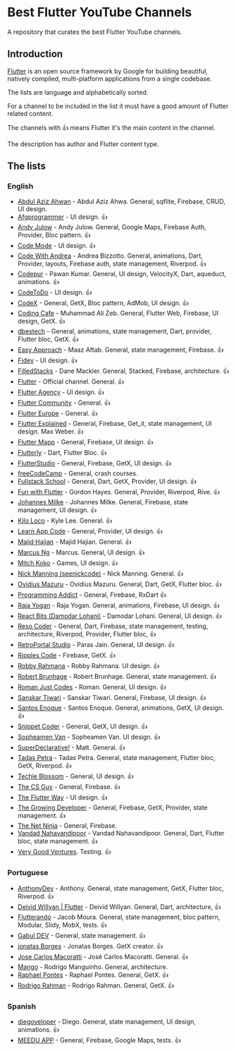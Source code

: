 # Best Flutter YouTube Channels

A repository that curates the best Flutter YouTube channels.

## Introduction

[Flutter](https://flutter.dev) is an open source framework by Google for building beautiful, natively compiled, multi-platform applications from a single codebase.

The lists are language and alphabetically sorted.

For a channel to be included in the list it must have a good amount of Flutter related content.

The channels with :+1: means Flutter it's the main content in the channel.

The description has author and Flutter content type.

## The lists

### English

- [Abdul Aziz Ahwan](https://www.youtube.com/channel/UCQUfwiydQHf0u4Gb6uT-hyA) - Abdul Aziz Ahwa. General, sqflite, Firebase, CRUD, UI design.
- [Afgprogrammer](https://www.youtube.com/channel/UCuXm84E6yWF0dIKmwvwc9sQ) - UI design. :+1:
- [Andy Julow](https://www.youtube.com/channel/UCSKeK_8IzsqwKQBJuIGJPaA) - Andy Julow. General, Google Maps, Firebase Auth, Provider, Bloc pattern. :+1:
- [Code Mode](https://www.youtube.com/channel/UCqw4roEkR8RW2vdCI50QQuw) - UI design. :+1:
- [Code With Andrea](https://www.youtube.com/channel/UCrTnsT4OYZ53l0QGKqLeD5Q) - Andrea Bizzotto. General, animations, Dart, Provider, layouts, Firebase auth, state management, Riverpod. :+1:
- [Codepur](https://www.youtube.com/channel/UCFTM1FGjZSkoSPDZgtbp7hA) - Pawan Kumar. General, UI design, VelocityX, Dart, aqueduct, animations. :+1:
- [CodeToDo](https://www.youtube.com/channel/UCWJ65l5tSDnCJTrFp185qeQ) - UI design. :+1:
- [CodeX](https://www.youtube.com/channel/UCQ00Ywz-ygK-yHzKluEsABA) - General, GetX, Bloc pattern, AdMob, UI design. :+1:
- [Coding Cafe](https://www.youtube.com/channel/UCIHBIPape0dWHKANkivrcJw) - Muhammad Ali Zeb. General, Flutter Web, Firebase, UI design, GetX. :+1:
- [dbestech](url) - General, animations, state management, Dart, provider, Flutter bloc, GetX. :+1:
- [Easy Approach](https://www.youtube.com/channel/UC4hWRtPpBaq72ERUuKsvO7g) - Maaz Aftab. General, state management, Firebase. :+1:
- [Fidev](https://www.youtube.com/channel/UCM8qsVZh9pLKL-7uD8nmb0A) - UI design. :+1:
- [FilledStacks](https://www.youtube.com/channel/UC2d0BYlqQCdF9lJfydl_02Q) - Dane Mackier. General, Stacked, Firebase, architecture. :+1:
- [Flutter](https://www.youtube.com/channel/UCwXdFgeE9KYzlDdR7TG9cMw) - Official channel. General. :+1:
- [Flutter Agency](https://www.youtube.com/channel/UCQp3j50Q3tdkZVwYt-eEz9A) - UI design. :+1:
- [Flutter Community](https://www.youtube.com/channel/UCNUzIz3TsiHSbgn_66kLIww) - General. :+1:
- [Flutter Europe](https://www.youtube.com/channel/UCOoJkGYV00nr3EpZOUeuN1Q) - General. :+1:
- [Flutter Explained](https://www.youtube.com/user/Lionranger) - General, Firebase, Get_it, state management, UI design. Max Weber. :+1:
- [Flutter Mapp](https://www.youtube.com/channel/UC8zOy50mo4UzGISwqMrRJEQ) - General, Firebase, UI design. :+1:
- [Flutterly](https://www.youtube.com/channel/UC5PYcSe3to4mtm3SPCUmjvw) - Dart, Flutter Bloc. :+1:
- [FlutterStudio](https://www.youtube.com/channel/UC9Zn0mKKK1Ei3Hh8QN_9zcw) - General, Firebase, GetX, UI design. :+1:
- [freeCodeCamp](https://www.youtube.com/channel/UC8butISFwT-Wl7EV0hUK0BQ) - General, crash courses.
- [Fullstack School](https://www.youtube.com/channel/UCWiC79M4FJ-Ylvk7lkk3n5A) - General, Dart, GetX, Provider, UI design. :+1:
- [Fun with Flutter](https://www.youtube.com/channel/UCU8Mj6LLoNBXqqeoOD64tFg) - Gordon Hayes. General, Provider, Riverpod, Rive. :+1:
- [Johannes Milke](https://www.youtube.com/channel/UC0FD2apauvegCcsvqIBceLA) - Johannes Milke. General, Firebase, state management, UI design. :+1:
- [Kilo Loco](https://www.youtube.com/channel/UCv75sKQFFIenWHrprnrR9aA) - Kyle Lee. General. :+1:
- [Learn App Code](https://www.youtube.com/channel/UChMjpXwPFzK6x82qz-R_TEQ) - General, Provider, UI design. :+1:
- [Majid Hajian](https://www.youtube.com/user/mhadaily) - Majid Hajian. General. :+1:
- [Marcus Ng](https://www.youtube.com/channel/UC6Dy0rQ6zDnQuHQ1EeErGUA) - Marcus. General, UI design. :+1:
- [Mitch Koko](https://www.youtube.com/channel/UCVj9dwfXRmwyYmiWnk-qCCQ) - Games, UI design. :+1:
- [Nick Manning (seenickcode)](https://www.youtube.com/channel/UCRCpzcQz-t2ueVihCIx5jDg) - Nick Manning. General. :+1:
- [Ovidius Mazuru](https://www.youtube.com/channel/UCJW25d8mW8ciz0DQC-5XNsQ) - Ovidius Mazuru. General, Dart, GetX, Flutter bloc. :+1:
- [Programming Addict](https://www.youtube.com/channel/UCy4TEe4CGipnHotkBztYvng) - General, Firebase, RxDart :+1:
- [Raja Yogan](https://www.youtube.com/channel/UCjBxAm226XZvgrkO-JyjJgQ) - Raja Yogan. General, animations, Firebase, UI design. :+1:
- [React Bits (Damodar Lohani)](https://www.youtube.com/channel/UCcG2wiL2veARLHpq-I-wZGA) - Damodar Lohani. General, UI design. :+1:
- [Reso Coder](https://www.youtube.com/channel/UCSIvrn68cUk8CS8MbtBmBkA) - General, Dart, Firebase, state management, testing, architecture, Riverpod, Provider, Flutter bloc, :+1:
- [RetroPortal Studio](https://www.youtube.com/channel/UCW2ATgwtNrsBrE-piE2TIrA) - Paras Jain. General, UI design. :+1:
- [Ripples Code](https://www.youtube.com/channel/UCF7RTcfO02xQ94cWH6C35bg) - Firebase, GetX. :+1:
- [Robby Rahmana](https://www.youtube.com/user/robbyrahmana) - Robby Rahmana. UI design. :+1:
- [Robert Brunhage](https://www.youtube.com/user/MrShadowFate) - Robert Brunhage. General, state management. :+1:
- [Roman Just Codes](https://www.youtube.com/channel/UCKsp3r1ERjCpKJtD2n5WtPg) - Roman. General, UI design. :+1:
- [Sanskar Tiwari](https://www.youtube.com/channel/UCsPdgUIoOBTBI1UmulW1pdw) - Sanskar Tiwari. General, Firebase, UI design. :+1:
- [Santos Enoque](https://www.youtube.com/channel/UCRl79zOEtiLCglAFZJJzEZQ) - Santos Enoque. General, animations, GetX, UI design. :+1:
- [Snippet Coder](https://www.youtube.com/channel/UCQ5EaVUK-cZxQL2AdOCG6Pg) - General, GetX, UI design. :+1:
- [Sopheamen Van](https://www.youtube.com/channel/UCUwKif7EmAe5aS7IjsUMlCw) - Sopheamen Van. UI design. :+1:
- [SuperDeclarative!](https://www.youtube.com/channel/UCw2IfXRCHaYryORhBICp8QA) - Matt. General. :+1:
- [Tadas Petra](https://www.youtube.com/channel/UCNaJHBXsvbfkItVMNmzmTPQ) - Tadas Petra. General, state management, Flutter bloc, GetX, Riverpod. :+1:
- [Techie Blossom](https://www.youtube.com/channel/UC3wqIkiaOUpO6EjJoCwH6_Q) - General, UI design. :+1:
- [The CS Guy](https://www.youtube.com/channel/UCFi0LVUvZG8V9g7npfMGaaw) - General, Firebase. :+1:
- [The Flutter Way](https://www.youtube.com/channel/UCJm7i4g4z7ZGcJA_HKHLCVw) - UI design. :+1:
- [The Growing Developer](https://www.youtube.com/channel/UCDop5l09jz_ExPaQwGL-RrQ) - General, Firebase, GetX, Provider, state management. :+1:
- [The Net Ninja](https://www.youtube.com/channel/UCW5YeuERMmlnqo4oq8vwUpg) - General, Firebase.
- [Vandad Nahavandipoor](https://www.youtube.com/user/VandadNP) - Vandad Nahavandipoor. General, Dart, Flutter bloc, state management. :+1:
- [Very Good Ventures](https://www.youtube.com/channel/UCMEL3IZanJyEmU9ycwnAGNA). Testing. :+1:

### Portuguese

- [AnthonyDev](https://www.youtube.com/channel/UCRfQziviZPt-YPG-Z3Bgx3g) - Anthony. General, state management, GetX, Flutter bloc, Riverpod. :+1:
- [Deivid Willyan | Flutter](https://www.youtube.com/channel/UCMrbEhuGzf3NcD79gQGnIZw) - Deivid Willyan. General, Dart, architecture, :+1:
- [Flutterando](https://www.youtube.com/user/jacobaraujo7) - Jacob Moura. General, state management, bloc pattern, Modular, Slidy, MobX, tests. :+1:
- [Gabul DEV](https://www.youtube.com/user/ga22doidao) - General, state management. :+1:
- [jonatas Borges](https://www.youtube.com/user/alefghfb) - Jonatas Borges. GetX creator. :+1:
- [Jose Carlos Macoratti](https://www.youtube.com/channel/UCoqYHkQy8q5nEMv1gkcZgSw) - José Carlos Macoratti. General. :+1:
- [Mango](https://www.youtube.com/channel/UCabelTt5YHot17aKb19VRNA) - Rodrigo Manguinho. General, architecture.
- [Raphael Pontes](https://www.youtube.com/user/TheRaphaelKennedy) - Raphael Pontes. General, GetX. :+1:
- [Rodrigo Rahman](https://www.youtube.com/channel/UC5hvPObwya8kzWWB-wmVlXg) - Rodrigo Rahman. General, GetX. :+1:

### Spanish

- [diegoveloper](https://www.youtube.com/user/diegoveloper) - Diego. General, state management, UI design, animations. :+1:
- [MEEDU APP](https://www.youtube.com/channel/UCHOBzaZBxsuWARwfmeIgvdQ) - General, Firebase, Google Maps, tests. :+1:
